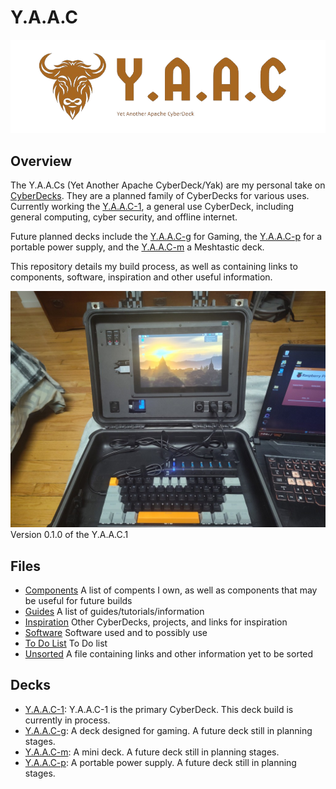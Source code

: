 <!-- ======================================== README.md Start ======================================== -->


<!-- ------------------------------ Intro Start ------------------------------ -->

# Y.A.A.C

![Y.A.A.C Logo](img/logos/yaac-high-resolution-logo-transparent.png)

<!-- ------------------------------ Intro End ------------------------------ -->


<!-- ------------------------------ Overview Start ------------------------------ -->

## Overview

The Y.A.A.Cs (Yet Another Apache CyberDeck/Yak) are my personal take on [CyberDecks](https://www.reddit.com/r/CyberDeck/).  They are a planned family of CyberDecks for various uses.  Currently working the [Y.A.A.C-1](/doc/yaac1/index.md), a general use CyberDeck, including general computing, cyber security, and offline internet.

Future planned decks include the [Y.A.A.C-g](/doc/yaacg/index.md) for Gaming, the [Y.A.A.C-p](/doc/yaacp/index.md) for a portable power supply, and the [Y.A.A.C-m](/doc/yaacm/index.md) a Meshtastic deck.

This repository details my build process, as well as containing links to components, software, inspiration and other useful information.

![CyberDeck v0.1.0](images/cyberdeck/cyberdeck-3-v0-1-0.jpg)
Version 0.1.0 of the Y.A.A.C.1

<!-- ------------------------------ Overview End ------------------------------ -->


<!-- ------------------------------ Files Start ------------------------------ -->

## Files

- [Components](doc/components.md) A list of compents I own, as well as components that may be useful for future builds
- [Guides](doc/guides.md) A list of guides/tutorials/information
- [Inspiration](doc/inspiration.md) Other CyberDecks, projects, and links for inspiration
- [Software](doc/software.md) Software used and to possibly use
- [To Do List](doc/todo.md) To Do list
- [Unsorted](doc/unsorted.md) A file containing links and other information yet to be sorted

<!-- ------------------------------ Files End ------------------------------ -->


<!-- ------------------------------ Decks Start ------------------------------ -->

## Decks
- [Y.A.A.C-1](doc/yaac1/index.md): Y.A.A.C-1 is the primary CyberDeck.  This deck build is currently in process.
- [Y.A.A.C-g](doc/yaacg/index.md): A deck designed for gaming.  A future deck still in planning stages.
- [Y.A.A.C-m](doc/yaacm/index.md): A mini deck.  A future deck still in planning stages.
- [Y.A.A.C-p](doc/yaacp/index.md): A portable power supply.  A future deck still in planning stages.

<!-- ------------------------------ Decks End ------------------------------ -->


<!-- ------------------------------ Outro Start ------------------------------ -->

<!-- ------------------------------ Outro End ------------------------------ -->


<!-- ======================================== README.md End ======================================== -->
